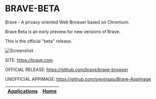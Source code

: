 # BRAVE-BETA

 Brave - A privacy oriented Web Browser based on Chromium.
 
 Brave Beta is an early preview for new versions of Brave.
 
 This is the official "beta" release.
 
 ![Screenshot](https://upload.wikimedia.org/wikipedia/commons/8/83/Brave_Browser_Welcome_Page.png)
 
 SITE: https://brave.com
 
 OFFICIAL RELEASE: https://github.com/brave/brave-browser
 
 UNOFFICIAL APPIMAGE: https://github.com/srevinsaju/Brave-AppImage

 | [Applications](https://portable-linux-apps.github.io/apps.html) | [Home](https://portable-linux-apps.github.io)
 | --- | --- |
